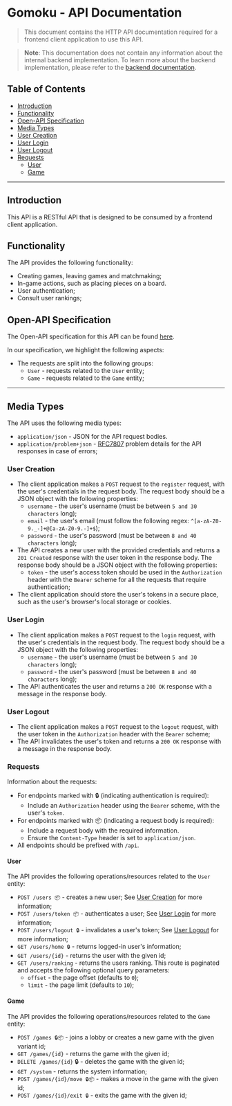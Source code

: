 # Gomoku - API Documentation

> This document contains the HTTP API documentation required for a frontend client application to use this API.

> **Note**: This documentation does not contain any information about the internal backend implementation. To learn more
> about the backend implementation, please refer to the [backend documentation](../code/jvm/docs/README.md).

## Table of Contents

- [Introduction](#introduction)
- [Functionality](#functionality)
- [Open-API Specification](#open-api-specification)
- [Media Types](#media-types)
- [User Creation](#user-creation)
- [User Login](#user-login)
- [User Logout](#user-logout)
- [Requests](#requests)
  - [User](#user)
  - [Game](#game)

---

## Introduction

This API is a RESTful API that is designed to be consumed by a frontend client application.

## Functionality

The API provides the following functionality:

- Creating games, leaving games and matchmaking;
- In-game actions, such as placing pieces on a board.
- User authentication;
- Consult user rankings;

## Open-API Specification

The Open-API specification for this API can be found [here](../docs/gomoku-api-spec.yaml).

In our specification, we highlight the following aspects:

- The requests are split into the following groups:
    - `User` - requests related to the `User` entity;
    - `Game` - requests related to the `Game` entity;

---

## Media Types

The API uses the following media types:

- `application/json` - JSON for the API request bodies.
- `application/problem+json` - [RFC7807](https://tools.ietf.org/html/rfc7807) problem details for the API responses in
  case of errors;

### User Creation

- The client application makes a `POST` request to the `register` request, with the user's credentials in the request
  body. The request body should be a JSON object with the following properties:
    - `username` - the user's username (must be between `5 and 30 characters` long);
    - `email` - the user's email (must follow the following regex: `^[a-zA-Z0-9._-]+@[a-zA-Z0-9.-]+$`);
    - `password` - the user's password (must be between `8 and 40 characters` long);
- The API creates a new user with the provided credentials and returns a `201 Created` response with the user token
  in the response body. The response body should be a JSON object with the following properties:
    - `token` - the user's access token should be used in the `Authorization` header with
      the `Bearer` scheme for all the requests that require authentication;
- The client application should store the user's tokens in a secure place, such as the user's browser's local storage
  or cookies.

### User Login

- The client application makes a `POST` request to the `login` request, with the user's credentials in the request
  body. The request body should be a JSON object with the following properties:
    - `username` - the user's username (must be between `5 and 30 characters` long);
    - `password` - the user's password (must be between `8 and 40 characters` long);
- The API authenticates the user and returns a `200 OK` response with a message in the response body.

### User Logout

- The client application makes a `POST` request to the `logout` request, with the user token in the `Authorization`
  header with the `Bearer` scheme;
- The API invalidates the user's token and returns a `200 OK` response with a message in the response body.

### Requests

Information about the requests:

- For endpoints marked with 🔒 (indicating authentication is required):
  - Include an `Authorization` header using the `Bearer` scheme, with the user's `token`.
- For endpoints marked with 📦 (indicating a request body is required):
  - Include a request body with the required information.
  - Ensure the `Content-Type` header is set to `application/json`.
- All endpoints should be prefixed with `/api`.

#### User

The API provides the following operations/resources related to the `User` entity:

- `POST /users 📦` - creates a new user; See [User Creation](#user-creation) for more information;
- `POST /users/token 📦` - authenticates a user; See [User Login](#user-login) for more information;
- `POST /users/logout 🔒` - invalidates a user's token; See [User Logout](#user-logout) for more information;
- `GET /users/home 🔒` - returns logged-in user's information;
- `GET /users/{id}` - returns the user with the given id;
- `GET /users/ranking` - returns the users ranking. This route is paginated and accepts the following optional query
  parameters:
    - `offset` - the page offset (defaults to `0`);
    - `limit` - the page limit (defaults to `10`);

#### Game

The API provides the following operations/resources related to the `Game` entity:

- `POST /games 🔒📦` - joins a lobby or creates a new game with the given variant id;
- `GET /games/{id}` - returns the game with the given id;
- `DELETE /games/{id}` 🔒 - deletes the game with the given id;
- `GET /system` - returns the system information;
- `POST /games/{id}/move 🔒📦` - makes a move in the game with the given id;
- `POST /games/{id}/exit 🔒` - exits the game with the given id;
